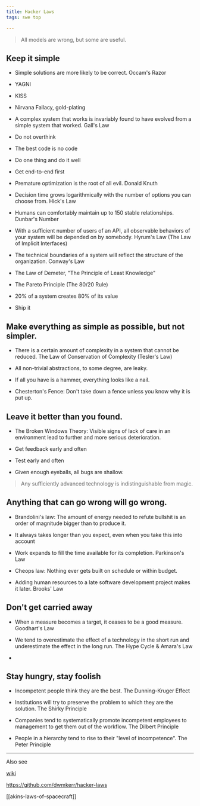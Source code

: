 ```yaml
---
title: Hacker Laws
tags: swe top 

--- 
```


> All models are wrong, but some are useful. 


## Keep it simple 

* Simple solutions are more likely to be correct. Occam's Razor

* YAGNI 

* KISS 

* Nirvana Fallacy, gold-plating

* A complex system that works is invariably found to have evolved from a simple system that worked. Gall's Law

* Do not overthink 

* The best code is no code

* Do one thing and do it well 

* Get end-to-end first 

* Premature optimization is the root of all evil. Donald Knuth

* Decision time grows logarithmically with the number of options you can choose from. Hick's Law

* Humans can comfortably maintain up to 150 stable relationships. Dunbar's Number

* With a sufficient number of users of an API, all observable behaviors of your system will be depended on by somebody. Hyrum's Law (The Law of Implicit Interfaces)

* The technical boundaries of a system will reflect the structure of the organization. Conway's Law

* The Law of Demeter,  "The Principle of Least Knowledge"

* The Pareto Principle (The 80/20 Rule)

* 20% of a system creates 80% of its value  

* Ship it

## Make everything as simple as possible, but not simpler. 

* There is a certain amount of complexity in a system that cannot be reduced. The Law of Conservation of Complexity (Tesler's Law)

* All non-trivial abstractions, to some degree, are leaky. 

* If all you have is a hammer, everything looks like a nail. 

* Chesterton's Fence: Don't take down a fence unless you know why it is put up. 


## Leave it better than you found. 

* The Broken Windows Theory: Visible signs of lack of care in an environment lead to further and more serious deterioration. 

* Get feedback early and often 

* Test early and often 

* Given enough eyeballs, all bugs are shallow.

> Any sufficiently advanced technology is indistinguishable from magic.

## Anything that can go wrong will go wrong. 

* Brandolini's law: The amount of energy needed to refute bullshit is an order of magnitude bigger than to produce it. 

* It always takes longer than you expect, even when you take this into account 

* Work expands to fill the time available for its completion. Parkinson's Law

* Cheops law: Nothing ever gets built on schedule or within budget.

* Adding human resources to a late software development project makes it later. Brooks' Law

## Don't get carried away   

* When a measure becomes a target, it ceases to be a good measure. Goodhart's Law

* We tend to overestimate the effect of a technology in the short run and underestimate the effect in the long run. The Hype Cycle & Amara's Law
* 
## Stay hungry, stay foolish  

* Incompetent people think they are the best. The Dunning-Kruger Effect

* Institutions will try to preserve the problem to which they are the solution. The Shirky Principle

* Companies tend to systematically promote incompetent employees to management to get them out of the workflow. The Dilbert Principle

* People in a hierarchy tend to rise to their "level of incompetence". The Peter Principle

---

Also see 

[wiki](https://en.wikipedia.org/wiki/List_of_eponymous_laws)

<https://github.com/dwmkerr/hacker-laws>

[[akins-laws-of-spacecraft]]